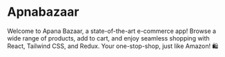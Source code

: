 # Apnabazaar
Welcome to Apana Bazaar, a state-of-the-art e-commerce app! Browse a wide range of products, add to cart, and enjoy seamless shopping with React, Tailwind CSS, and Redux. Your one-stop-shop, just like Amazon! 🛍️
